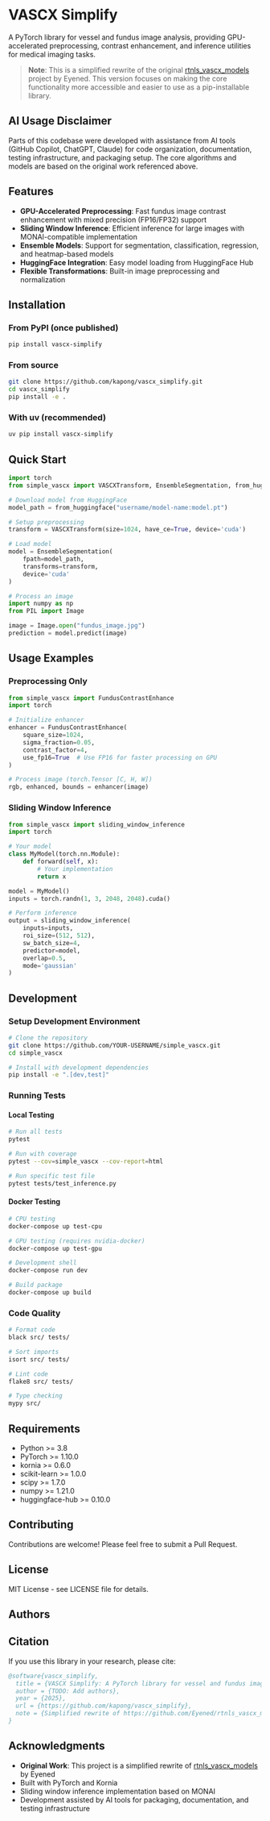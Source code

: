 # VASCX Simplify

A PyTorch library for vessel and fundus image analysis, providing GPU-accelerated preprocessing, contrast enhancement, and inference utilities for medical imaging tasks.

> **Note**: This is a simplified rewrite of the original [rtnls_vascx_models](https://github.com/Eyened/rtnls_vascx_models) project by Eyened. This version focuses on making the core functionality more accessible and easier to use as a pip-installable library.

## AI Usage Disclaimer

Parts of this codebase were developed with assistance from AI tools (GitHub Copilot, ChatGPT, Claude) for code organization, documentation, testing infrastructure, and packaging setup. The core algorithms and models are based on the original work referenced above.

## Features

- **GPU-Accelerated Preprocessing**: Fast fundus image contrast enhancement with mixed precision (FP16/FP32) support
- **Sliding Window Inference**: Efficient inference for large images with MONAI-compatible implementation
- **Ensemble Models**: Support for segmentation, classification, regression, and heatmap-based models
- **HuggingFace Integration**: Easy model loading from HuggingFace Hub
- **Flexible Transformations**: Built-in image preprocessing and normalization

## Installation

### From PyPI (once published)

```bash
pip install vascx-simplify
```

### From source

```bash
git clone https://github.com/kapong/vascx_simplify.git
cd vascx_simplify
pip install -e .
```

### With uv (recommended)

```bash
uv pip install vascx-simplify
```

## Quick Start

```python
import torch
from simple_vascx import VASCXTransform, EnsembleSegmentation, from_huggingface

# Download model from HuggingFace
model_path = from_huggingface("username/model-name:model.pt")

# Setup preprocessing
transform = VASCXTransform(size=1024, have_ce=True, device='cuda')

# Load model
model = EnsembleSegmentation(
    fpath=model_path,
    transforms=transform,
    device='cuda'
)

# Process an image
import numpy as np
from PIL import Image

image = Image.open("fundus_image.jpg")
prediction = model.predict(image)
```

## Usage Examples

### Preprocessing Only

```python
from simple_vascx import FundusContrastEnhance
import torch

# Initialize enhancer
enhancer = FundusContrastEnhance(
    square_size=1024,
    sigma_fraction=0.05,
    contrast_factor=4,
    use_fp16=True  # Use FP16 for faster processing on GPU
)

# Process image (torch.Tensor [C, H, W])
rgb, enhanced, bounds = enhancer(image)
```

### Sliding Window Inference

```python
from simple_vascx import sliding_window_inference
import torch

# Your model
class MyModel(torch.nn.Module):
    def forward(self, x):
        # Your implementation
        return x

model = MyModel()
inputs = torch.randn(1, 3, 2048, 2048).cuda()

# Perform inference
output = sliding_window_inference(
    inputs=inputs,
    roi_size=(512, 512),
    sw_batch_size=4,
    predictor=model,
    overlap=0.5,
    mode='gaussian'
)
```

## Development

### Setup Development Environment

```bash
# Clone the repository
git clone https://github.com/YOUR-USERNAME/simple_vascx.git
cd simple_vascx

# Install with development dependencies
pip install -e ".[dev,test]"
```

### Running Tests

#### Local Testing

```bash
# Run all tests
pytest

# Run with coverage
pytest --cov=simple_vascx --cov-report=html

# Run specific test file
pytest tests/test_inference.py
```

#### Docker Testing

```bash
# CPU testing
docker-compose up test-cpu

# GPU testing (requires nvidia-docker)
docker-compose up test-gpu

# Development shell
docker-compose run dev

# Build package
docker-compose up build
```

### Code Quality

```bash
# Format code
black src/ tests/

# Sort imports
isort src/ tests/

# Lint code
flake8 src/ tests/

# Type checking
mypy src/
```

## Requirements

- Python >= 3.8
- PyTorch >= 1.10.0
- kornia >= 0.6.0
- scikit-learn >= 1.0.0
- scipy >= 1.7.0
- numpy >= 1.21.0
- huggingface-hub >= 0.10.0

## Contributing

Contributions are welcome! Please feel free to submit a Pull Request.

## License

MIT License - see LICENSE file for details.

## Authors

<!-- TODO: Add author information -->

## Citation

If you use this library in your research, please cite:

```bibtex
@software{vascx_simplify,
  title = {VASCX Simplify: A PyTorch library for vessel and fundus image analysis},
  author = {TODO: Add authors},
  year = {2025},
  url = {https://github.com/kapong/vascx_simplify},
  note = {Simplified rewrite of https://github.com/Eyened/rtnls_vascx_models}
}
```

## Acknowledgments

- **Original Work**: This project is a simplified rewrite of [rtnls_vascx_models](https://github.com/Eyened/rtnls_vascx_models) by Eyened
- Built with PyTorch and Kornia
- Sliding window inference implementation based on MONAI
- Development assisted by AI tools for packaging, documentation, and testing infrastructure
